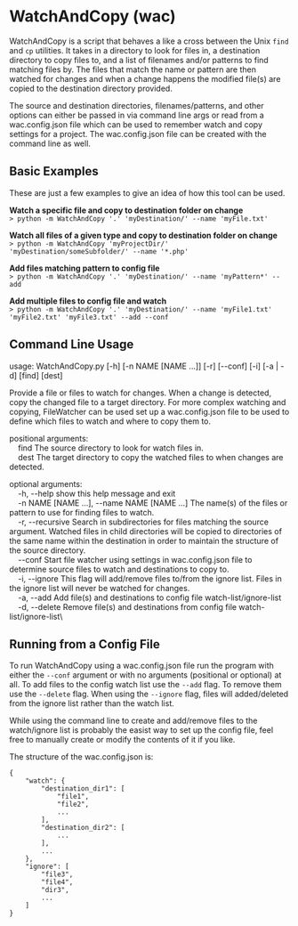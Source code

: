 # WatchAndCopy (wac)
WatchAndCopy is a script that behaves a like a cross between the Unix `find` and `cp` utilities. It takes in a directory
to look for files in, a destination directory to copy files to, and a list of filenames and/or patterns to find matching files by.
The files that match the name or pattern are then watched for changes and when a change happens the modified file(s) are
copied to the destination directory provided.

The source and destination directories, filenames/patterns, and other options can either be passed in via command line args
or read from a wac.config.json file which can be used to remember watch and copy settings for a project. The wac.config.json file
can be created with the command line as well.

## Basic Examples
These are just a few examples to give an idea of how this tool can be used.

**Watch a specific file and copy to destination folder on change**\
`> python -m WatchAndCopy '.' 'myDestination/' --name 'myFile.txt'`

**Watch all files of a given type and copy to destination folder on change**\
`> python -m WatchAndCopy 'myProjectDir/' 'myDestination/someSubfolder/' --name '*.php'`

**Add files matching pattern to config file**\
`> python -m WatchAndCopy '.' 'myDestination/' --name 'myPattern*' --add`

**Add multiple files to config file and watch**\
`> python -m WatchAndCopy '.' 'myDestination/' --name 'myFile1.txt' 'myFile2.txt' 'myFile3.txt' --add --conf`

## Command Line Usage
usage: WatchAndCopy.py [-h] [-n NAME [NAME ...]] [-r] [--conf] [-i] [-a | -d] [find] [dest]

Provide a file or files to watch for changes. When a change is detected, copy the changed file to a target directory. For more
complex watching and copying, FileWatcher can be used set up a wac.config.json file to be used to define which files to watch
and where to copy them to.

positional arguments:\
&nbsp;&nbsp;&nbsp;&nbsp;find                  The source directory to look for watch files in.\
&nbsp;&nbsp;&nbsp;&nbsp;dest                  The target directory to copy the watched files to when changes are detected.

optional arguments:\
&nbsp;&nbsp;&nbsp;&nbsp;-h, --help            show this help message and exit\
&nbsp;&nbsp;&nbsp;&nbsp;-n NAME [NAME ...], --name NAME [NAME ...]
                        The name(s) of the files or pattern to use for finding files to watch.\
&nbsp;&nbsp;&nbsp;&nbsp;-r, --recursive       Search in subdirectories for files matching the source argument. Watched files in child directories will
                        be copied to directories of the same name within the destination in order to maintain the structure of
                        the source directory.\
&nbsp;&nbsp;&nbsp;&nbsp;--conf                Start file watcher using settings in wac.config.json file to determine source files to watch and
                        destinations to copy to.\
&nbsp;&nbsp;&nbsp;&nbsp;-i, --ignore          This flag will add/remove files to/from the ignore list. Files in the ignore list will never be watched
                        for changes.\
&nbsp;&nbsp;&nbsp;&nbsp;-a, --add             Add file(s) and destinations to config file watch-list/ignore-list\
&nbsp;&nbsp;&nbsp;&nbsp;-d, --delete          Remove file(s) and destinations from config file watch-list/ignore-list\

## Running from a Config File
To run WatchAndCopy using a wac.config.json file run the program with either the `--conf` argument or with no arguments (positional or optional) 
at all. To add files to the config watch list use the `--add` flag. To remove them use the `--delete` flag. When using the `--ignore` flag, files will
added/deleted from the ignore list rather than the watch list.

While using the command line to create and add/remove files to the watch/ignore list is probably the easist way to set up the config file, 
feel free to manually create or modify the contents of it if you like.

The structure of the wac.config.json is:
```
{
    "watch": {
        "destination_dir1": [
            "file1",
            "file2",
            ...
        ],
        "destination_dir2": [
            ...
        ],
        ...
    },
    "ignore": [
        "file3",
        "file4",
        "dir3",
        ...
    ]
}
```